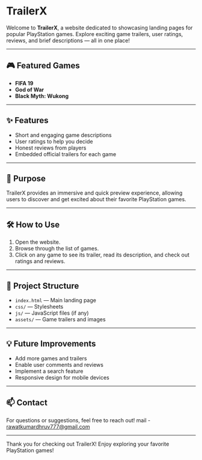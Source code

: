 # TrailerX

Welcome to **TrailerX**, a website dedicated to showcasing landing pages for popular PlayStation games. Explore exciting game trailers, user ratings, reviews, and brief descriptions — all in one place!

---

## 🎮 Featured Games

- **FIFA 19**  
- **God of War**  
- **Black Myth: Wukong**

---

## ✨ Features

- Short and engaging game descriptions  
- User ratings to help you decide  
- Honest reviews from players  
- Embedded official trailers for each game  

---

## 🚀 Purpose

TrailerX provides an immersive and quick preview experience, allowing users to discover and get excited about their favorite PlayStation games.

---

## 🛠️ How to Use

1. Open the website.  
2. Browse through the list of games.  
3. Click on any game to see its trailer, read its description, and check out ratings and reviews.

---

## 📂 Project Structure

- `index.html` — Main landing page  
- `css/` — Stylesheets  
- `js/` — JavaScript files (if any)  
- `assets/` — Game trailers and images  

---

## 💡 Future Improvements

- Add more games and trailers  
- Enable user comments and reviews  
- Implement a search feature  
- Responsive design for mobile devices  

---

## 📫 Contact

For questions or suggestions, feel free to reach out!
mail - rawatkumardhruv777@gmail.com

---

Thank you for checking out TrailerX! Enjoy exploring your favorite PlayStation games!

